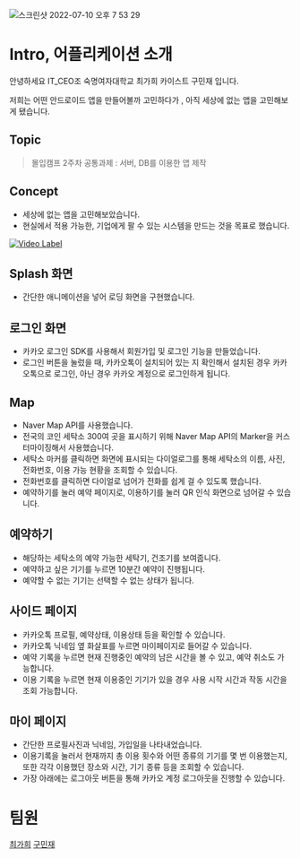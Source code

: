 ![스크린샷 2022-07-10 오후 7 53 29](https://user-images.githubusercontent.com/68109961/179046769-eee1da94-b55b-4e15-a9cb-46c0338f1766.png)

# Intro,  어플리케이션 소개 
안녕하세요 IT_CEO조 숙명여자대학교 최가희 카이스트 구민재 입니다.

저희는 어떤 안드로이드 앱을 만들어볼까 고민하다가 , 아직 세상에 없는 앱을 고민해보게 됐습니다. 


## Topic
> 몰입캠프 2주차 공통과제 : 서버, DB를 이용한 앱 제작

## Concept
- 세상에 없는 앱을 고민해보았습니다.
- 현실에서 적용 가능한, 기업에게 팔 수 있는 시스템을 만드는 것을 목표로 했습니다.

[![Video Label](http://img.youtube.com/vi/z7II2r4DytY/0.jpg)](https://youtu.be/z7II2r4DytY)

## Splash 화면
- 간단한 애니메이션을 넣어 로딩 화면을 구현했습니다.

## 로그인 화면
- 카카오 로그인 SDK를 사용해서 회원가입 및 로그인 기능을 만들었습니다.
- 로그인 버튼을 눌렀을 때, 카카오톡이 설치되어 있는 지 확인해서 설치된 경우 카카오톡으로 로그인, 아닌 경우 카카오 계정으로 로그인하게 됩니다.

## Map
- Naver Map API를 사용했습니다.
- 전국의 코인 세탁소 300여 곳을 표시하기 위해 Naver Map API의 Marker을 커스터마이징해서 사용했습니다.
- 세탁소 마커를 클릭하면 화면에 표시되는 다이얼로그를 통해 세탁소의 이름, 사진, 전화번호, 이용 가능 현황을 조회할 수 있습니다.
- 전화번호를 클릭하면 다이얼로 넘어가 전화를 쉽게 걸 수 있도록 했습니다.
- 예약하기를 눌러 예약 페이지로, 이용하기를 눌러 QR 인식 화면으로 넘어갈 수 있습니다.

## 예약하기
- 해당하는 세탁소의 예약 가능한 세탁기, 건조기를 보여줍니다.
- 예약하고 싶은 기기를 누르면 10분간 예약이 진행됩니다.
- 예약할 수 없는 기기는 선택할 수 없는 상태가 됩니다.

## 사이드 페이지
- 카카오톡 프로필, 예약상태, 이용상태 등을 확인할 수 있습니다.
- 카카오톡 닉네임 옆 화살표를 누르면 마이페이지로 들어갈 수 있습니다.
- 예약 기록을 누르면 현재 진행중인 예약의 남은 시간을 볼 수 있고, 예약 취소도 가능합니다.
- 이용 기록을 누르면 현재 이용중인 기기가 있을 경우 사용 시작 시간과 작동 시간을 조회 가능합니다.

## 마이 페이지
- 간단한 프로필사진과 닉네임, 가입일을 나타내었습니다.
- 이용기록을 눌러서 현재까지 총 이용 횟수와 어떤 종류의 기기를 몇 번 이용했는지, 또한 각각 이용했던 장소와 시간, 기기 종류 등을 조회할 수 있습니다.
- 가장 아래에는 로그아웃 버튼을 통해 카카오 계정 로그아웃을 진행할 수 있습니다.

# 팀원
[최가희](https://github.com/GaHee99)
[구민재](https://github.com/9mande)

